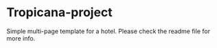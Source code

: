 # Tropicana-project
Simple multi-page template for a hotel. Please check the readme file for more info. 
